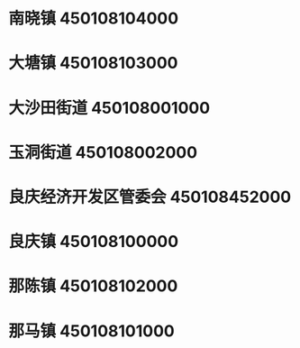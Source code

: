 # 南晓镇 450108104000
# 大塘镇 450108103000
# 大沙田街道 450108001000
# 玉洞街道 450108002000
# 良庆经济开发区管委会 450108452000
# 良庆镇 450108100000
# 那陈镇 450108102000
# 那马镇 450108101000
